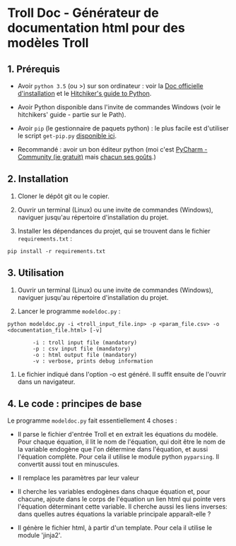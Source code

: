 # Troll Doc - Générateur de documentation html pour des modèles Troll


## 1. Prérequis

* Avoir `python 3.5` (ou >) sur son ordinateur : 
voir la [Doc officielle d'installation](https://wiki.python.org/moin/BeginnersGuide/Download)
et le [Hitchiker's guide to Python](http://docs.python-guide.org/en/latest/starting/installation/).

* Avoir Python disponible dans l'invite de commandes Windows (voir le hitchikers' guide - 
partie sur le Path).

* Avoir `pip` (le gestionnaire de paquets python) : le plus facile 
est d'utiliser le script `get-pip.py` [disponible ici](https://pip.pypa.io/en/stable/installing/).

* Recommandé : avoir un bon éditeur python (moi c'est 
[PyCharm - Community (ie gratuit)](https://www.jetbrains.com/pycharm/) mais [chacun ses goûts](https://wiki.python.org/moin/IntegratedDevelopmentEnvironments).) 

## 2. Installation 

1. Cloner le dépôt git ou le copier.

1. Ouvrir un terminal (Linux) ou une invite de commandes (Windows), naviguer jusqu'au 
répertoire d'installation du projet. 

1. Installer les dépendances du projet, qui se trouvent dans le fichier `requirements.txt` :  

```
pip install -r requirements.txt
``` 

## 3. Utilisation

1. Ouvrir un terminal (Linux) ou une invite de commandes (Windows), naviguer jusqu'au 
répertoire d'installation du projet. 

1. Lancer le programme `modeldoc.py` :  

```
python modeldoc.py -i <troll_input_file.inp> -p <param_file.csv> -o <documentation_file.html> [-v]

        -i : troll input file (mandatory)
        -p : csv input file (mandatory)
        -o : html output file (mandatory)
        -v : verbose, prints debug information
```
1. Le fichier indiqué dans l'option -o est généré. Il suffit ensuite de l'ouvrir dans 
un navigateur. 


## 4. Le code : principes de base

Le programme `modeldoc.py` fait essentiellement 4 choses :

* Il parse le fichier d'entrée Troll et en extrait les équations du modèle. 
Pour chaque équation, il lit le nom de l'équation, qui doit être le nom de la 
variable endogène que l'on détermine dans l'équation, et aussi l'équation complète.
Pour cela il utilise le module python `pyparsing`.
Il convertit aussi tout en minuscules.  

* Il remplace les paramètres par leur valeur

* Il cherche les variables endogènes dans chaque équation et, pour chacune, ajoute 
dans le corps de l'équation un lien html qui pointe vers l'équation déterminant cette variable.
Il cherche aussi les liens inverses: dans quelles autres équations la variable principale apparaît-elle ? 
  
* Il génère le fichier html, à partir d'un template. Pour cela il utilise le module 'jinja2'.



